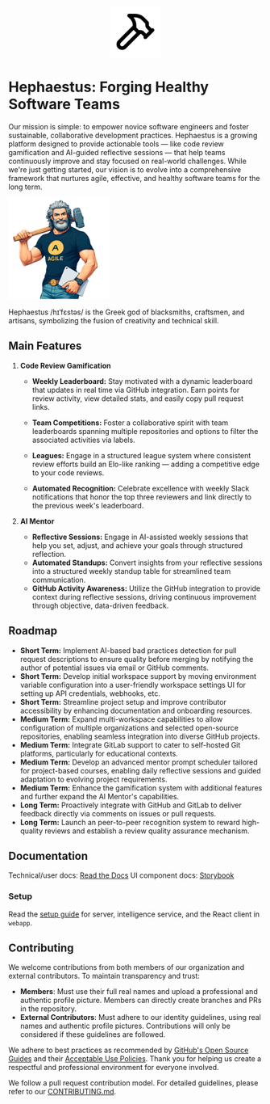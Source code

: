 <div align="center">
  <img alt="Hephaestus Logo" height="100px" src="./docs/images/hammer_bg.svg">
</div>

# Hephaestus: Forging Healthy Software Teams

Our mission is simple: to empower novice software engineers and foster sustainable, collaborative development practices. Hephaestus is a growing platform designed to provide actionable tools — like code review gamification and AI-guided reflective sessions — that help teams continuously improve and stay focused on real-world challenges. While we're just getting started, our vision is to evolve into a comprehensive framework that nurtures agile, effective, and healthy software teams for the long term.

<img alt="Agile Hephaestus" height="200px" src="./docs/images/agile_hephaestus.png">

Hephaestus /hɪˈfɛstəs/ is the Greek god of blacksmiths, craftsmen, and artisans, symbolizing the fusion of creativity and technical skill.

## Main Features

1. **Code Review Gamification**
    - **Weekly Leaderboard:** Stay motivated with a dynamic leaderboard that updates in real time via GitHub integration. Earn points for review activity, view detailed stats, and easily copy pull request links.

    - **Team Competitions:** Foster a collaborative spirit with team leaderboards spanning multiple repositories and options to filter the associated activities via labels.

    - **Leagues:** Engage in a structured league system where consistent review efforts build an Elo-like ranking — adding a competitive edge to your code reviews.

    - **Automated Recognition:** Celebrate excellence with weekly Slack notifications that honor the top three reviewers and link directly to the previous week's leaderboard.

2. **AI Mentor**
    - **Reflective Sessions:** Engage in AI-assisted weekly sessions that help you set, adjust, and achieve your goals through structured reflection.
    - **Automated Standups:** Convert insights from your reflective sessions into a structured weekly standup table for streamlined team communication.
    - **GitHub Activity Awareness:** Utilize the GitHub integration to provide context during reflective sessions, driving continuous improvement through objective, data-driven feedback.

## Roadmap

- **Short Term:** Implement AI-based bad practices detection for pull request descriptions to ensure quality before merging by notifying the author of potential issues via email or GitHub comments.
- **Short Term:** Develop initial workspace support by moving environment variable configuration into a user-friendly workspace settings UI for setting up API credentials, webhooks, etc.
- **Short Term:** Streamline project setup and improve contributor accessibility by enhancing documentation and onboarding resources.
- **Medium Term:** Expand multi-workspace capabilities to allow configuration of multiple organizations and selected open-source repositories, enabling seamless integration into diverse GitHub projects.
- **Medium Term:** Integrate GitLab support to cater to self-hosted Git platforms, particularly for educational contexts.
- **Medium Term:** Develop an advanced mentor prompt scheduler tailored for project-based courses, enabling daily reflective sessions and guided adaptation to evolving project requirements.
- **Medium Term:** Enhance the gamification system with additional features and further expand the AI Mentor's capabilities.
- **Long Term:** Proactively integrate with GitHub and GitLab to deliver feedback directly via comments on issues or pull requests.
- **Long Term:** Launch an peer-to-peer recognition system to reward high-quality reviews and establish a review quality assurance mechanism.

## Documentation

Technical/user docs: [Read the Docs](https://ls1intum.github.io/Hephaestus/)
UI component docs: [Storybook](https://develop--66a8981a27ced8fef3190d41.chromatic.com/)

### Setup

Read the [setup guide](https://ls1intum.github.io/Hephaestus/dev/setup_guide) for server, intelligence service, and the React client in `webapp`.

## Contributing

We welcome contributions from both members of our organization and external contributors. To maintain transparency and trust:

- **Members**: Must use their full real names and upload a professional and authentic profile picture. Members can directly create branches and PRs in the repository.
- **External Contributors**: Must adhere to our identity guidelines, using real names and authentic profile pictures. Contributions will only be considered if these guidelines are followed.

We adhere to best practices as recommended by [GitHub's Open Source Guides](https://opensource.guide/) and their [Acceptable Use Policies](https://docs.github.com/en/site-policy/acceptable-use-policies). Thank you for helping us create a respectful and professional environment for everyone involved.

We follow a pull request contribution model. For detailed guidelines, please refer to our [CONTRIBUTING.md](./CONTRIBUTING.md).

